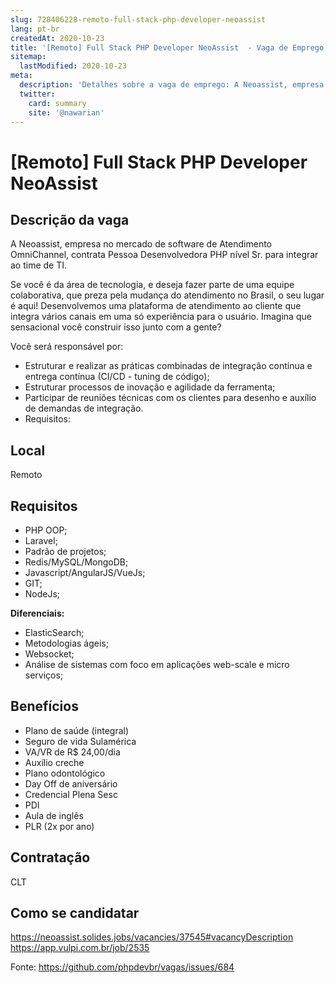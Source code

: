 ```yaml
---
slug: 728406228-remoto-full-stack-php-developer-neoassist
lang: pt-br
createdAt: 2020-10-23
title: '[Remoto] Full Stack PHP Developer NeoAssist  - Vaga de Emprego'
sitemap:
  lastModified: 2020-10-23
meta:
  description: 'Detalhes sobre a vaga de emprego: A Neoassist, empresa no mercado de software de Atendimento OmniChannel, contrata Pessoa Desenvolvedora PHP nível Sr. para integrar ao time de TI.  Se você é da área de tecnologia, e deseja fazer parte de uma equipe colaborativa, que preza pela mudança do atendimento no Brasil, o seu lugar é aqui! Desenvolvemos uma plataforma de atendimento ao cliente que integra vários canais em uma só experiência para o usuário. Imagina que sensacional você construir isso junto com a gente?  Você será responsável por: - Estruturar e realizar as práticas combinadas de integração contínua e entrega contínua (CI/CD - tuning de código); - Estruturar processos de inovação e agilidade da ferramenta; - Participar de reuniões técnicas com os clientes para desenho e auxílio de demandas de integração. - Requisitos:'
  twitter:
    card: summary
    site: '@nawarian'
---
```


# [Remoto] Full Stack PHP Developer NeoAssist 

## Descrição da vaga

A Neoassist, empresa no mercado de software de Atendimento OmniChannel, contrata Pessoa Desenvolvedora PHP nível Sr. para integrar ao time de TI. 

Se você é da área de tecnologia, e deseja fazer parte de uma equipe colaborativa, que preza pela mudança do atendimento no Brasil, o seu lugar é aqui! Desenvolvemos uma plataforma de atendimento ao cliente que integra vários canais em uma só experiência para o usuário. Imagina que sensacional você construir isso junto com a gente? 

Você será responsável por: 
- Estruturar e realizar as práticas combinadas de integração contínua e entrega contínua (CI/CD - tuning de código);
- Estruturar processos de inovação e agilidade da ferramenta;
- Participar de reuniões técnicas com os clientes para desenho e auxílio de demandas de integração.
- Requisitos: 

## Local
Remoto 

## Requisitos
- PHP OOP;
- Laravel;
- Padrão de projetos;
- Redis/MySQL/MongoDB;
- Javascript/AngularJS/VueJs;
- GIT;
- NodeJs;

**Diferenciais:**
- ElasticSearch;
- Metodologias ágeis;
- Websocket;
- Análise de sistemas com foco em aplicações web-scale e micro serviços;

## Benefícios
- Plano de saúde (integral)
- Seguro de vida Sulamérica 
- VA/VR de R$ 24,00/dia
- Auxílio creche
- Plano odontológico
- Day Off de aniversário 
- Credencial Plena Sesc
- PDI 
- Aula de inglês
- PLR (2x por ano)

## Contratação

CLT 


## Como se candidatar

https://neoassist.solides.jobs/vacancies/37545#vacancyDescription
https://app.vulpi.com.br/job/2535


Fonte: https://github.com/phpdevbr/vagas/issues/684
